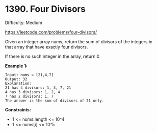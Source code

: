 # 1390. Four Divisors

Difficulty: Medium

https://leetcode.com/problems/four-divisors/

Given an integer array nums, return the sum of divisors of the integers in that array that have exactly four divisors.

If there is no such integer in the array, return 0.


**Example 1:**
```
Input: nums = [21,4,7]
Output: 32
Explanation:
21 has 4 divisors: 1, 3, 7, 21
4 has 3 divisors: 1, 2, 4
7 has 2 divisors: 1, 7
The answer is the sum of divisors of 21 only.
```

**Constraints:**

* 1 <= nums.length <= 10^4
* 1 <= nums[i] <= 10^5
